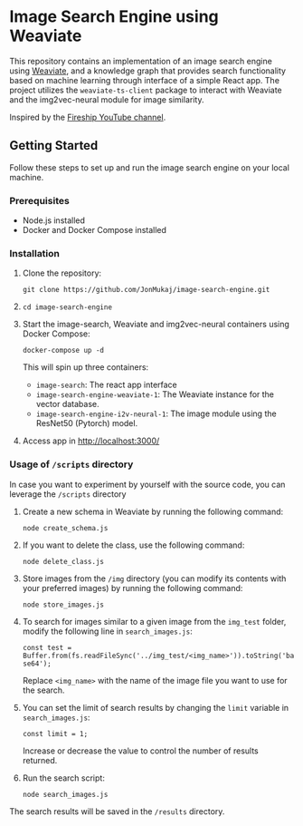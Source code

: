 Image Search Engine using Weaviate
==================================

This repository contains an implementation of an image search engine using [Weaviate](https://weaviate.io/developers/weaviate/installation/docker-compose), and a knowledge graph that provides search functionality based on machine learning through interface of a simple React app. The project utilizes the `weaviate-ts-client` package to interact with Weaviate and the img2vec-neural module for image similarity.

Inspired by the [Fireship YouTube channel](https://www.youtube.com/c/Fireship).

Getting Started
---------------

Follow these steps to set up and run the image search engine on your local machine.

### Prerequisites

-   Node.js installed
-   Docker and Docker Compose installed

### Installation

1.  Clone the repository:

    `git clone https://github.com/JonMukaj/image-search-engine.git`
    
2.  `cd image-search-engine`

3.  Start the image-search, Weaviate and img2vec-neural containers using Docker Compose:

    `docker-compose up -d`

    This will spin up three containers:

    -   `image-search`: The react app interface
    -   `image-search-engine-weaviate-1`: The Weaviate instance for the vector database.
    -   `image-search-engine-i2v-neural-1`: The image module using the ResNet50 (Pytorch) model.

4. Access app in [http://localhost:3000/](http://localhost:3000/)

### Usage of `/scripts` directory 

In case you want to experiment by yourself with the source code, you can leverage the `/scripts` directory

1.  Create a new schema in Weaviate by running the following command:

    `node create_schema.js`

2.  If you want to delete the class, use the following command:

    `node delete_class.js`

3.  Store images from the `/img` directory (you can modify its contents with your preferred images) by running the following command:

    `node store_images.js`

4.  To search for images similar to a given image from the `img_test` folder, modify the following line in `search_images.js`:

    `const test = Buffer.from(fs.readFileSync('../img_test/<img_name>')).toString('base64');`

    Replace `<img_name>` with the name of the image file you want to use for the search.

5.  You can set the limit of search results by changing the `limit` variable in `search_images.js`:

    `const limit = 1;`

    Increase or decrease the value to control the number of results returned.

6.  Run the search script:

    `node search_images.js`

The search results will be saved in the `/results` directory.
